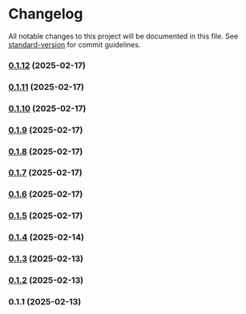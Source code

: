 # Changelog

All notable changes to this project will be documented in this file. See [standard-version](https://github.com/conventional-changelog/standard-version) for commit guidelines.

### [0.1.12](https://github.com/felipengr/portfolio/compare/v0.1.11...v0.1.12) (2025-02-17)

### [0.1.11](https://github.com/felipengr/portfolio/compare/v0.1.10...v0.1.11) (2025-02-17)

### [0.1.10](https://github.com/felipengr/portfolio/compare/v0.1.9...v0.1.10) (2025-02-17)

### [0.1.9](https://github.com/felipengr/portfolio/compare/v0.1.8...v0.1.9) (2025-02-17)

### [0.1.8](https://github.com/felipengr/portfolio/compare/v0.1.7...v0.1.8) (2025-02-17)

### [0.1.7](https://github.com/felipengr/portfolio/compare/v0.1.6...v0.1.7) (2025-02-17)

### [0.1.6](https://github.com/felipengr/portfolio/compare/v0.1.5...v0.1.6) (2025-02-17)

### [0.1.5](https://github.com/felipengr/portfolio/compare/v0.1.4...v0.1.5) (2025-02-17)

### [0.1.4](https://github.com/felipengr/portfolio/compare/v0.1.3...v0.1.4) (2025-02-14)

### [0.1.3](https://github.com/felipengr/portfolio/compare/v0.1.2...v0.1.3) (2025-02-13)

### [0.1.2](https://github.com/felipengr/portfolio/compare/v0.1.1...v0.1.2) (2025-02-13)

### 0.1.1 (2025-02-13)
